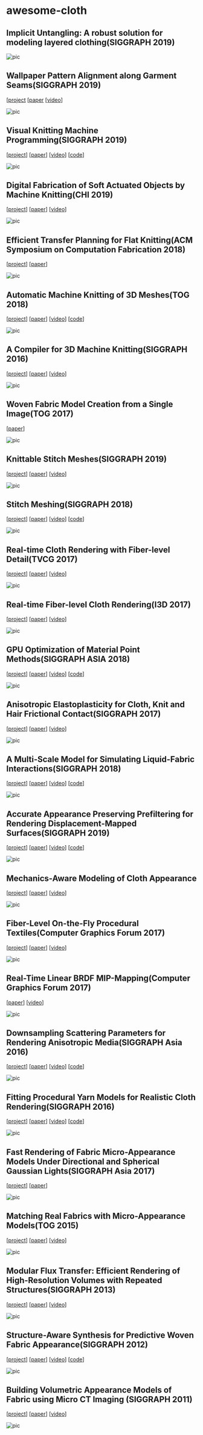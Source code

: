 # awesome-cloth

## Implicit Untangling: A robust solution for modeling layered clothing(SIGGRAPH 2019)

![pic](pics/Implicit-Untangling:-A-robust-solution-for-modeling-layered-clothing.jpg)


## Wallpaper Pattern Alignment along Garment Seams(SIGGRAPH 2019)
[[project](https://igl.ethz.ch/projects/aligned-seams)
[[paper](https://igl.ethz.ch/projects/aligned-seams/Aligned-Seams-2019.pdf)
[[video](https://youtu.be/ZhQUQ-xY8MM)]

![pic](pics/Wallpaper-Pattern-Alignment-along-Garment-Seams.png)


## Visual Knitting Machine Programming(SIGGRAPH 2019)
[[project](https://textiles-lab.github.io/publications/2019-visualknit)]
[[paper](https://drive.google.com/file/d/1NtVuCF8oBdFLd0aQb4-VYmk5z1Aq4tYP)]
[[video](https://drive.google.com/file/d/1WwRQp_MOyE6Ek0I3kj4WT6GGdn4tnEmE)]
[[code](https://drive.google.com/file/d/1eDWzSngvJCB65TpwRn89Uc-0YEGE8oz4)]

![pic](pics/Visual-Knitting-Machine-Programming.png)


## Digital Fabrication of Soft Actuated Objects by Machine Knitting(CHI 2019)
[[project](https://morphingmatter.cs.cmu.edu/machine-knitting-soft-actuation)]
[[paper](http://morphingmatter.cs.cmu.edu/~morphin5/wp-content/uploads/2019/04/soft_actuated_objects.pdf)]
[[video](https://vimeo.com/333664948)]

![pic](pics/Digital-Fabrication-of-Soft-Actuated-Objects-by-Machine-Knitting.png)


## Efficient Transfer Planning for Flat Knitting(ACM Symposium on Computation Fabrication 2018)
[[project](https://textiles-lab.github.io/publications/2018-flat-xfer-plan)]
[[paper](https://drive.google.com/file/d/18vG0r9QOS3atL5PABGysdzCMV7xKoKVi)]

![pic](pics/Efficient-Transfer-Planning-for-Flat-Knitting.png)


## Automatic Machine Knitting of 3D Meshes(TOG 2018)
[[project](https://textiles-lab.github.io/publications/2018-autoknit)]
[[paper](https://drive.google.com/file/d/1UO0aGgbZqidvzgupqrJ--GwazSmIkph2)]
[[video](https://drive.google.com/file/d/1_XlprMZKhhuk89xsZMMo7Qxv801bRASK)]
[[code](https://github.com/textiles-lab/autoknit)]

![pic](pics/Automatic-Machine-Knitting-of-3D-Meshes.png)


## A Compiler for 3D Machine Knitting(SIGGRAPH 2016)
[[project](https://studios.disneyresearch.com/publication/machine-knitting-compiler)]
[[paper](https://s3-us-west-1.amazonaws.com/disneyresearch/wp-content/uploads/20160705213118/A-Compiler-for-3D-Machine-Knitting-Paper.pdf)]
[[video](https://www.youtube.com/watch?v=D-kpy44tB4M)]

![pic](pics/A-Compiler-for-3D-Machine-Knitting.png)


## Woven Fabric Model Creation from a Single Image(TOG 2017)
[[paper](http://www.pismosoftware.co.uk/mashhuda/res/papers/TOG17_preprint.pdf)]

![pic](pics/Woven-Fabric-Model-Creation-from-a-Single-Image.png)


## Knittable Stitch Meshes(SIGGRAPH 2019)
[[project](http://www.cs.utah.edu/~kwu/stitchmodeling#knittable)]
[[paper](http://www.cs.utah.edu/~kwu/knittable/knittable.pdf)]
[[video](https://www.youtube.com/watch?v=9jcoREh70Bg&feature=youtu.be)]

![pic](pics/Knittable-Stitch-Meshes.png)


## Stitch Meshing(SIGGRAPH 2018)
[[project](http://www.cs.utah.edu/~kwu/stitchmodeling#knittable)]
[[paper](http://www.cs.utah.edu/~kwu/stitchmeshing/stitch_meshing_final.pdf)]
[[video](http://www.cs.utah.edu/~kwu/stitchmeshing/StitchMeshRotations.mp4)]
[[code](https://github.com/kuiwuchn/stitchMeshing)]

![pic](pics/stitchmeshing.png)


## Real-time Cloth Rendering with Fiber-level Detail(TVCG 2017)
[[project](http://www.cs.utah.edu/~kwu/rtfr.html#rtcr)]
[[paper](http://www.cs.utah.edu/~kwu/RTFR/rtcr_lores.pdf)]
[[video](https://youtu.be/JPsA3pGYHFQ)]

![pic](pics/Real-time-Cloth-Rendering-with-Fiber-level-&#32;Detail.png)


## Real-time Fiber-level Cloth Rendering(I3D 2017)
[[project](http://www.cs.utah.edu/~kwu/rtfr.html#rtcr)]
[[paper](http://www.cs.utah.edu/~kwu/RTFR/rtfr.pdf)]
[[video](https://youtu.be/My4codjQRlQ)]

![pic](pics/Real-time-Fiber-level-Cloth-Rendering.png)



## GPU Optimization of Material Point Methods(SIGGRAPH ASIA 2018)
[[project](http://www.cs.utah.edu/~kwu)]
[[paper](http://www.cs.utah.edu/~kwu/GPU_MPM/GPU_MPM.pdf)]
[[video](https://www.youtube.com/watch?v=xTUSFn67U_I&feature=youtu.be)]
[[code](https://github.com/kuiwuchn/GPUMPM)]

![pic](pics/GPU-Optimization-of-Material-Point-Methods.png)


## Anisotropic Elastoplasticity for Cloth, Knit and Hair Frictional Contact(SIGGRAPH 2017)
[[project](https://www.seas.upenn.edu/~cffjiang/)]
[[paper](https://www.seas.upenn.edu/~cffjiang/research/cloth/paper.pdf)]
[[video](https://www.youtube.com/watch?v=eGtB0VXJsuI)]

![pic](pics/Anisotropic-Elastoplasticity-for-Cloth-Knit-and-Hair-Frictional-Contact.png)


## A Multi-Scale Model for Simulating Liquid-Fabric Interactions(SIGGRAPH 2018)
[[project](http://www.cs.columbia.edu/cg/wetcloth/)]
[[paper](http://www.cs.columbia.edu/cg/wetcloth/main.pdf)]
[[video](https://www.youtube.com/watch?v=xvyGpBKevLM&feature=youtu.be)]
[[code](https://github.com/nepluno/libWetCloth)]

![pic](pics/A-Multi-Scale-Model-for-Simulating-Liquid-Fabric-Interactions.png)


## Accurate Appearance Preserving Prefiltering for Rendering Displacement-Mapped Surfaces(SIGGRAPH 2019)
[[project](https://winmad.github.io/)]
[[paper](https://cseweb.ucsd.edu/~liw086/multires-surface-s19/multires.pdf)]
[[video](https://cseweb.ucsd.edu/~liw086/multires-surface-s19/video_appearance_filtering_final.mp4)]
[[code](https://winmad.github.io/)]

![pic](pics/Accurate-Appearance-Preserving-Prefiltering-for-Rendering-Displacement-Mapped-Surfaces.png)


## Mechanics-Aware Modeling of Cloth Appearance
[[project](https://shuangz.com/publications.htm)]
[[paper](https://arxiv.org/abs/1904.11116)]
[[video](https://www.youtube.com/watch?v=10eD-tpFCNI&feature=youtu.be)]

![pic](pics/Mechanics-Aware-Modeling-of-Cloth-Appearance.png)


## Fiber-Level On-the-Fly Procedural Textiles(Computer Graphics Forum 2017)
[[project](http://www.cs.cornell.edu/projects/ctcloth/#proc-egsr17)]
[[paper](https://shuangz.com/projects/proccloth-egsr17/proccloth-egsr17.pdf)]
[[video](https://vimeo.com/218529473)]

![pic](pics/Fiber-Level-On-the-Fly-Procedural-Textiles.png)


## Real-Time Linear BRDF MIP-Mapping(Computer Graphics Forum 2017)
[[paper](https://shuangz.com/projects/nmfilter-egsr17/nmfilter-main.pdf)]
[[video](https://vimeo.com/218957543)]

![pic](pics/Real-Time-Linear-BRDF-MIP-Mapping.png)


## Downsampling Scattering Parameters for Rendering Anisotropic Media(SIGGRAPH Asia 2016)
[[project](https://shuangz.com/projects/multires-sa16)]
[[paper](https://shuangz.com/projects/multires-sa16/multires-sa16.pdf)]
[[video](https://vimeo.com/182425415)]
[[code](https://shuangz.com/projects/multires-sa16)]

![pic](pics/Downsampling-Scattering-Parameters-for-Rendering-Anisotropic-Media.png)


## Fitting Procedural Yarn Models for Realistic Cloth Rendering(SIGGRAPH 2016)
[[project](http://www.cs.cornell.edu/projects/ctcloth/#proc-sig15)]
[[paper](http://www.cs.cornell.edu/~kb/publications/SIG16ProceduralYarn.pdf)]
[[video](https://vimeo.com/163726370)]
[[code](http://www.cs.cornell.edu/projects/ctcloth/#proc-sig15)]

![pic](pics/Fitting-Procedural-Yarn-Models-for-Realistic-Cloth-Rendering.png)


## Fast Rendering of Fabric Micro-Appearance Models Under Directional and Spherical Gaussian Lights(SIGGRAPH Asia 2017)
[[project](https://pkhungurn.github.io/)]
[[paper](http://www.cs.cornell.edu/projects/ctcloth/sa17/paper.pdf)]

![pic](pics/Fast-Rendering-of-Fabric-Micro-Appearance-Models-Under-Directional-and-Spherical-Gaussian-Lights.png)


## Matching Real Fabrics with Micro-Appearance Models(TOG 2015)
[[project](http://www.cs.cornell.edu/projects/ctcloth/#matching-cloth)]
[[paper](http://www.cs.cornell.edu/projects/ctcloth/download/matching-cloth/togpaper_20150904.pdf)]
[[video](http://www.cs.cornell.edu/projects/ctcloth/download/matching-cloth/video.mp4)]

![pic](pics/Matching-Micro-Appearance-Models-to-Real-Fabrics.png)


## Modular Flux Transfer: Efficient Rendering of High-Resolution Volumes with Repeated Structures(SIGGRAPH 2013)
[[project](http://www.cs.cornell.edu/projects/ctcloth/#mft-sg13)]
[[paper](http://www.cs.cornell.edu/projects/ctcloth/download/mft13/mft-sg13.pdf)]
[[video](https://vimeo.com/64120167)]

![pic](pics/Modular-Flux-Transfer:-Efficient-Rendering-of-High-Resolution-Volumes-with-Repeated-Structures.png)


## Structure-Aware Synthesis for Predictive Woven Fabric Appearance(SIGGRAPH 2012)
[[project](http://www.cs.cornell.edu/projects/ctcloth/#ctcloth-sg12)]
[[paper](http://www.cs.cornell.edu/projects/ctcloth/download/ct12/ctcloth-sg12.pdf)]
[[video](https://vimeo.com/41508521)]
[[code](http://www.cs.cornell.edu/projects/ctcloth/#ctcloth-sg12)]

![pic](pics/Structure-aware-Synthesis-for-Predictive-Woven-Fabric-Appearance.jpg)


## Building Volumetric Appearance Models of Fabric using Micro CT Imaging (SIGGRAPH 2011)
[[project](http://www.cs.cornell.edu/projects/ctcloth/#ctcloth-sg11)]
[[paper](http://www.cs.cornell.edu/projects/ctcloth-sg11/download/ctcloth-sg11.pdf)]
[[video](https://vimeo.com/23132440)]

![pic](pics/Building-Volumetric-Appearance-Models-of-Fabric-using-Micro-CT-Imaging.png)
